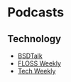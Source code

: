 Podcasts
========

Technology
----------

 * [BSDTalk](http://bsdtalk.blogspot.co.uk/)
 * [FLOSS Weekly](http://twit.tv/show/floss-weekly)
 * [Tech Weekly](http://www.guardian.co.uk/technology/series/techweekly)
